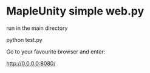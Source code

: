 # MapleUnity simple web.py 

run in the main directory

python test.py


Go to your favourite browser and enter:

http://0.0.0.0:8080/

